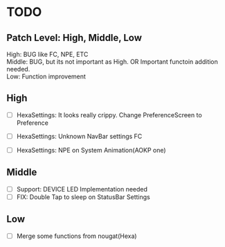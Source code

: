 TODO
======

Patch Level: High, Middle, Low
-------------------------------

High: BUG like FC, NPE, ETC<br />
Middle: BUG, but its not important as High. OR Important functoin addition needed.<br />
Low: Function improvement<br />

High
-----
- [ ] HexaSettings: It looks really crippy. Change PreferenceScreen to Preference<br />
- [ ] HexaSettings: Unknown NavBar settings FC<br />
- [ ] HexaSettings: NPE on System Animation(AOKP one)<br />


Middle
-------
- [ ] Support: DEVICE LED Implementation needed<br />
- [ ] FIX: Double Tap to sleep on StatusBar Settings<br />

Low
----
- [ ] Merge some functions from nougat(Hexa)<br />

